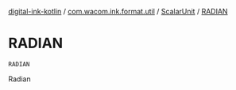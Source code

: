 [digital-ink-kotlin](../../index.md) / [com.wacom.ink.format.util](../index.md) / [ScalarUnit](index.md) / [RADIAN](./-r-a-d-i-a-n.md)

# RADIAN

`RADIAN`

Radian

